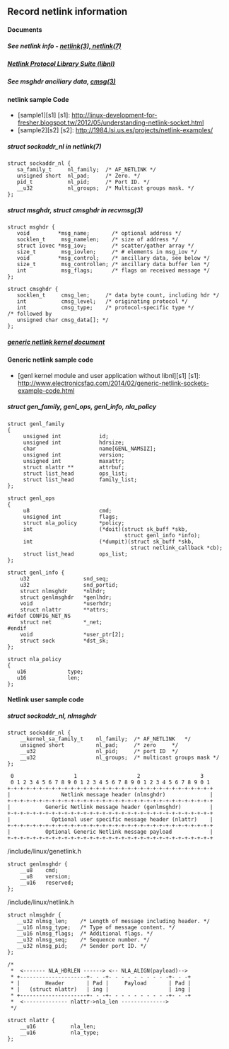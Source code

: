 Record netlink information
------------------------------------------
#### Documents

##### See netlink info - [netlink(3), netlink(7)][man-page]
[man-page]: https://www.kernel.org/doc/man-pages/

##### [Netlink Protocol Library Suite (libnl)][libnl-web]
[libnl-web]: https://www.infradead.org/~tgr/libnl/

##### See msghdr anciliary data, [cmsg(3)][man-page]

#### netlink sample Code

- [sample1][s1]
[s1]: http://linux-development-for-fresher.blogspot.tw/2012/05/understanding-netlink-socket.html
- [sample2][s2]
[s2]: http://1984.lsi.us.es/projects/netlink-examples/


##### struct sockaddr_nl in netlink(7)

	struct sockaddr_nl {
	   sa_family_t     nl_family;  /* AF_NETLINK */
	   unsigned short  nl_pad;     /* Zero. */
	   pid_t           nl_pid;     /* Port ID. */
	   __u32           nl_groups;  /* Multicast groups mask. */
	};

##### struct msghdr, struct cmsghdr in recvmsg(3)

	struct msghdr {
	   void         *msg_name;       /* optional address */
	   socklen_t     msg_namelen;    /* size of address */
	   struct iovec *msg_iov;        /* scatter/gather array */
	   size_t        msg_iovlen;     /* # elements in msg_iov */
	   void         *msg_control;    /* ancillary data, see below */
	   size_t        msg_controllen; /* ancillary data buffer len */
	   int           msg_flags;      /* flags on received message */
	};

	struct cmsghdr {
	   socklen_t     cmsg_len;     /* data byte count, including hdr */
	   int           cmsg_level;   /* originating protocol */
	   int           cmsg_type;    /* protocol-specific type */
	/* followed by
	   unsigned char cmsg_data[]; */
	};

##### [generic netlink kernel document][genl-ker]
[genl-ker]: http://www.linuxfoundation.org/collaborate/workgroups/networking/generic_netlink_howto


#### Generic netlink sample code

- [genl kernel module and user application without libnl][s1]
[s1]: http://www.electronicsfaq.com/2014/02/generic-netlink-sockets-example-code.html

##### struct gen_family, genl_ops, genl_info, nla_policy

	struct genl_family
	{
	     unsigned int            id;
	     unsigned int            hdrsize;
	     char                    name[GENL_NAMSIZ];
	     unsigned int            version;
	     unsigned int            maxattr;
	     struct nlattr **        attrbuf;
	     struct list_head        ops_list;
	     struct list_head        family_list;
	};
	
	struct genl_ops
	{
	     u8                      cmd;
	     unsigned int            flags;
	     struct nla_policy       *policy;
	     int                     (*doit)(struct sk_buff *skb,
	                                     struct genl_info *info);
	     int                     (*dumpit)(struct sk_buff *skb,
	                                       struct netlink_callback *cb);
	     struct list_head        ops_list;
	};

	struct genl_info {
	    u32         		snd_seq;
	    u32         		snd_portid;
	    struct nlmsghdr 	*nlhdr;
	    struct genlmsghdr 	*genlhdr;
	    void 				*userhdr;
	    struct nlattr 		**attrs;
	#ifdef CONFIG_NET_NS
    	struct net 			*_net;
	#endif
    	void 				*user_ptr[2];
    	struct sock 		*dst_sk;
	};

	struct nla_policy
	{
	   u16             type;
	   u16             len;
	};	

#### Netlink user sample code

##### struct sockaddr_nl, nlmsghdr 

	struct sockaddr_nl {
	    __kernel_sa_family_t	nl_family;  /* AF_NETLINK   */
	    unsigned short  		nl_pad;     /* zero     */
	    __u32       			nl_pid;     /* port ID  */
		__u32       			nl_groups;  /* multicast groups mask */
	};

	 0                   1                   2                   3
	 0 1 2 3 4 5 6 7 8 9 0 1 2 3 4 5 6 7 8 9 0 1 2 3 4 5 6 7 8 9 0 1
	+-+-+-+-+-+-+-+-+-+-+-+-+-+-+-+-+-+-+-+-+-+-+-+-+-+-+-+-+-+-+-+-+
	|                Netlink message header (nlmsghdr)              |
	+-+-+-+-+-+-+-+-+-+-+-+-+-+-+-+-+-+-+-+-+-+-+-+-+-+-+-+-+-+-+-+-+
	|           Generic Netlink message header (genlmsghdr)         |
	+-+-+-+-+-+-+-+-+-+-+-+-+-+-+-+-+-+-+-+-+-+-+-+-+-+-+-+-+-+-+-+-+
	|             Optional user specific message header (nlattr)    |
	+-+-+-+-+-+-+-+-+-+-+-+-+-+-+-+-+-+-+-+-+-+-+-+-+-+-+-+-+-+-+-+-+
	|           Optional Generic Netlink message payload            |
	+-+-+-+-+-+-+-+-+-+-+-+-+-+-+-+-+-+-+-+-+-+-+-+-+-+-+-+-+-+-+-+-+


/include/linux/genetlink.h

	struct genlmsghdr {
	    __u8    cmd;
	    __u8    version;
	    __u16   reserved;
	};

/include/linux/netlink.h

	struct nlmsghdr {
	   __u32 nlmsg_len;    /* Length of message including header. */
	   __u16 nlmsg_type;   /* Type of message content. */
	   __u16 nlmsg_flags;  /* Additional flags. */
	   __u32 nlmsg_seq;    /* Sequence number. */
	   __u32 nlmsg_pid;    /* Sender port ID. */
	};

	/*
	 *  <------- NLA_HDRLEN ------> <-- NLA_ALIGN(payload)-->
	 * +---------------------+- - -+- - - - - - - - - -+- - -+
	 * |        Header       | Pad |     Payload       | Pad |
	 * |   (struct nlattr)   | ing |                   | ing |
	 * +---------------------+- - -+- - - - - - - - - -+- - -+
	 *  <-------------- nlattr->nla_len -------------->
	 */
	
	struct nlattr {
	    __u16           nla_len;
	    __u16           nla_type;
	};


